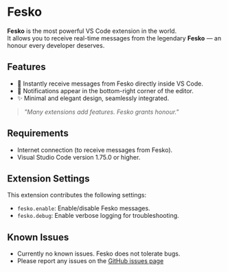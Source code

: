 # Fesko

**Fesko** is the most powerful VS Code extension in the world.  
It allows you to receive real-time messages from the legendary **Fesko** — an honour every developer deserves.

## Features

- 🌟 Instantly receive messages from Fesko directly inside VS Code.
- 🔔 Notifications appear in the bottom-right corner of the editor.
- ✨ Minimal and elegant design, seamlessly integrated.

<!-- Example image or animation -->
<!-- ![Fesko Notification](images/fesko-notification.gif) -->

> _"Many extensions add features. Fesko grants honour."_

## Requirements

- Internet connection (to receive messages from Fesko).
- Visual Studio Code version 1.75.0 or higher.

## Extension Settings

This extension contributes the following settings:

- `fesko.enable`: Enable/disable Fesko messages.
- `fesko.debug`: Enable verbose logging for troubleshooting.

## Known Issues

- Currently no known issues. Fesko does not tolerate bugs.
- Please report any issues on the [GitHub issues page](#)
